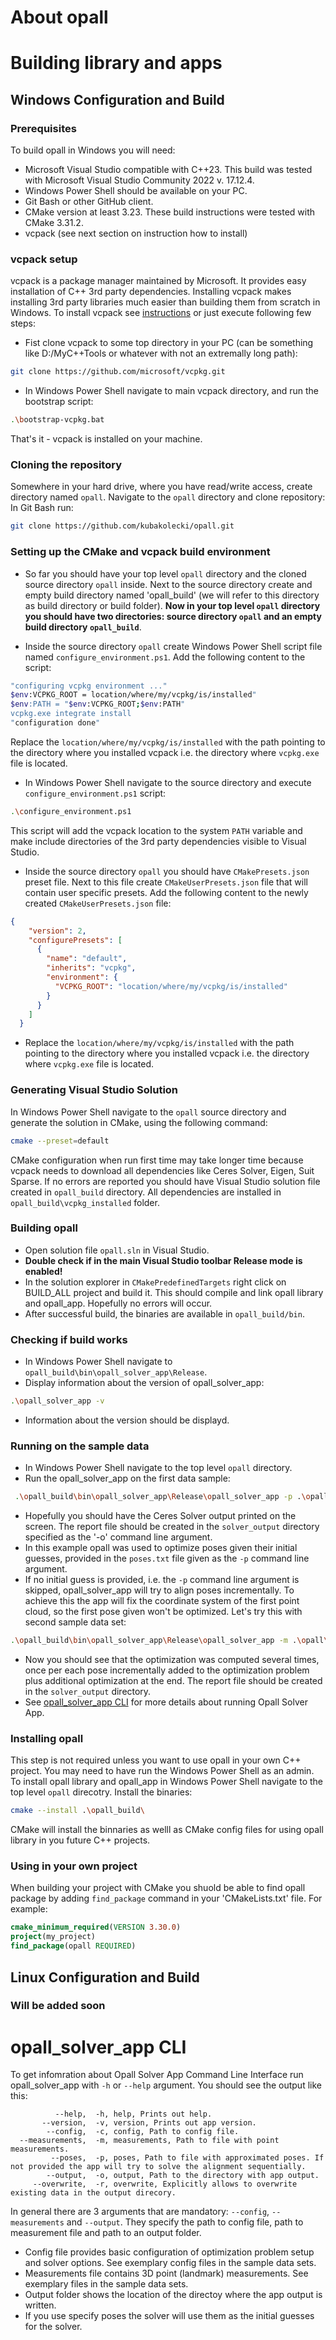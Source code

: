 # About opall

# Building library and apps
## Windows Configuration and Build
### Prerequisites
To build opall in Windows you will need:
- Microsoft Visual Studio compatible with C++23. This build was tested with Microsoft Visual Studio Community 2022 v. 17.12.4.
- Windows Power Shell should be available on your PC.
- Git Bash or other GitHub client.
- CMake version at least 3.23. These build instructions were tested with CMake 3.31.2.
- vcpack (see next section on instruction how to install)
### vcpack setup
vcpack is a package manager maintained by Microsoft. It provides easy installation of C++ 3rd party dependencies. Installing vcpack makes installing 3rd party libraries much easier than building them from scratch in Windows. To install vcpack see [instructions](https://learn.microsoft.com/en-us/vcpkg/get_started/get-started?pivots=shell-powershell) or just execute following few steps:
- Fist clone vcpack to some top directory in your PC (can be something like D:/MyC++Tools or whatever with not an extremally long path):
  
```bash
git clone https://github.com/microsoft/vcpkg.git
```
  
- In Windows Power Shell navigate to main vcpack directory, and run the bootstrap script:

```bash
.\bootstrap-vcpkg.bat
```
That's it - vcpack is installed on your machine.
  
### Cloning the repository
Somewhere in your hard drive, where you have read/write access, create directory named `opall`. Navigate to the `opall` directory and clone repository: In Git Bash run:
```bash
git clone https://github.com/kubakolecki/opall.git
```

### Setting up the CMake and vcpack build environment
- So far you should have your top level `opall` directory and the cloned source directory `opall` inside. Next to the source directory create and empty
build directory named 'opall_build' (we will refer to this directory as build directory or build folder). **Now in your top level `opall` directory you should have two directories: source directory `opall` and an empty build directory `opall_build`**.

- Inside the source directory `opall` create Windows Power Shell script file named `configure_environment.ps1`. Add the following content to the script:
```bash
"configuring vcpkg environment ..."
$env:VCPKG_ROOT = location/where/my/vcpkg/is/installed"
$env:PATH = "$env:VCPKG_ROOT;$env:PATH"
vcpkg.exe integrate install
"configuration done"
```
Replace the `location/where/my/vcpkg/is/installed` with the path pointing to the directory where you installed vcpack i.e. the directory where `vcpkg.exe` file is located.

- In Windows Power Shell navigate to the source directory and execute `configure_environment.ps1` script:

```bash
.\configure_environment.ps1
```
This script will add the vcpack location to the system `PATH` variable and make include directories of the 3rd party dependencies visible to Visual Studio.

- Inside the source directory `opall` you should have `CMakePresets.json` preset file. Next to this file create `CMakeUserPresets.json` file that will contain user specific presets.
Add the following content to the newly created `CMakeUserPresets.json` file:

```json
{
    "version": 2,
    "configurePresets": [
      {
        "name": "default",
        "inherits": "vcpkg",
        "environment": {
          "VCPKG_ROOT": "location/where/my/vcpkg/is/installed"
        }
      }
    ]
  }
```
- Replace the `location/where/my/vcpkg/is/installed` with the path pointing to the directory where you installed vcpack i.e. the directory where `vcpkg.exe` file is located.

### Generating Visual Studio Solution
In Windows Power Shell navigate to the `opall` source directory and generate the solution in CMake, using the following command:
```bash
cmake --preset=default
```
CMake configuration when run first time may take longer time because vcpack needs to download all dependencies like Ceres Solver, Eigen, Suit Sparse.
If no errors are reported you should have Visual Studio solution file created in `opall_build` directory. All dependencies are installed in `opall_build\vcpkg_installed` folder.
### Building opall
- Open solution file `opall.sln` in Visual Studio.
- **Double check if in the main Visual Studio toolbar Release mode is enabled!**
- In the solution explorer in `CMakePredefinedTargets` right click on BUILD_ALL project and build it.
This should compile and link opall library and opall_app. Hopefully no errors will occur.
- After successful build, the binaries are available in `opall_build/bin`.
### Checking if build works
- In Windows Power Shell navigate to `opall_build\bin\opall_solver_app\Release`.
- Display information about the version of opall_solver_app:
```bash
.\opall_solver_app -v
```
- Information about the version should be displayd.
### Running on the sample data
- In Windows Power Shell navigate to the top level `opall` directory.
- Run the opall_solver_app on the first data sample:
```bash
 .\opall_build\bin\opall_solver_app\Release\opall_solver_app -p .\opall\sample_data\simulation_01\solver_input\poses.txt -m .\opall\sample_data\simulation_01\solver_input\lidar_measurements.txt -c .\opall\sample_data\simulation_01\solver_config.cfg -o .\opall\sample_data\simulation_01\solver_output -r
```
- Hopefully you should have the Ceres Solver output printed on the screen. The report file should be created in the `solver_output` directory specified as the '-o' command line argument.
- In this example opall was used to optimize poses given their initial guesses, provided in the `poses.txt` file given as the `-p` command line argument.
- If no initial guess is provided, i.e. the `-p` command line argument is skipped, opall_solver_app will try to align poses incrementally. To achieve this the app will fix the coordinate system of the first point cloud, so the first pose given won't be optimized. Let's try this with second sample data set:
```bash
.\opall_build\bin\opall_solver_app\Release\opall_solver_app -m .\opall\sample_data\simulation_02\solver_input\lidar_measurements.txt -c .\opall\sample_data\simulation_02\solver_config.cfg -o .\opall\sample_data\simulation_02\solver_output -r
```
- Now you should see that the optimization was computed several times, once per each pose incrementally added to the optimization problem plus additional optimization at the end. The report file should be created in the `solver_output` directory.
- See [opall_solver_app CLI](https://github.com/kubakolecki/opall/edit/main/README.md#opall_solver_app-cli) for more details about running Opall Solver App.
### Installing opall
This step is not required unless you want to use opall in your own C++ project. You may need to have run the Windows Power Shell as an admin. To install opall library and opall_app in Windows Power Shell navigate to the top level `opall` direcotry.
Install the binaries:
```bash
cmake --install .\opall_build\
```
CMake will install the binnaries as welll as CMake config files for using opall library in you future C++ projects.
### Using in your own project
When building your project with CMake you shuold be able to find opall package by adding `find_package` command in your 'CMakeLists.txt' file. For example:
```cmake
cmake_minimum_required(VERSION 3.30.0)
project(my_project)
find_package(opall REQUIRED)
```

## Linux Configuration and Build
### Will be added soon

# opall_solver_app CLI
To get infomration about Opall Solver App Command Line Interface run opall_solver_app with `-h` or `--help` argument. You should see the output like this:
```
          --help,  -h, help, Prints out help.
       --version,  -v, version, Prints out app version.
        --config,  -c, config, Path to config file.
  --measurements,  -m, measurements, Path to file with point measurements.
         --poses,  -p, poses, Path to file with approximated poses. If not provided the app will try to solve the alignment sequentially.
        --output,  -o, output, Path to the directory with app output.
     --overwrite,  -r, overwrite, Explicitly allows to overwrite existing data in the output direcory.
```
In general there are 3 arguments that are mandatory: `--config`, `--measurements` and `--output`. They specify the path to config file, path to measurement file and path to an output folder.
- Config file provides basic configuration of optimization problem setup and solver options. See exemplary config files in the sample data sets.
- Measurements file contains 3D point (landmark) measurements. See exemplary files in the sample data sets.
- Output folder shows the location of the directoy where the app output is written.
- If you use specify poses the solver will use them as the initial guesses for the solver.
